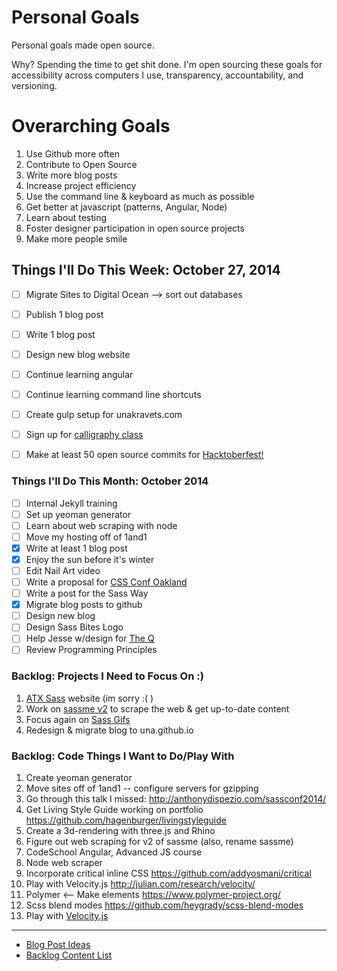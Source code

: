 Personal Goals
==============

Personal goals made open source. 

Why? Spending the time to get shit done. I'm open sourcing these goals for accessibility across computers I use, transparency, accountability, and versioning.

# Overarching Goals
1. Use Github more often
2. Contribute to Open Source
3. Write more blog posts
4. Increase project efficiency
5. Use the command line & keyboard as much as possible
6. Get better at javascript (patterns, Angular, Node)
7. Learn about testing
8. Foster designer participation in open source projects
9. Make more people smile

## Things I'll Do This Week: October 27, 2014
- [ ] Migrate Sites to Digital Ocean --> sort out databases
- [ ] Publish 1 blog post
- [ ] Write 1 blog post
- [ ] Design new blog website
- [ ] Continue learning angular
- [ ] Continue learning command line shortcuts
- [ ] Create gulp setup for unakravets.com
- [ ] Sign up for [calligraphy class](http://austinmuseum.augusoft.net/index.cfm?method=ClassInfo.ClassInformation&int_class_id=6435&int_category_id=1&int_sub_category_id=14&int_catalog_id=0)
- [ ] Make at least 50 open source commits for [Hacktoberfest!](http://hacktoberfest.digitalocean.com/)



### Things I'll Do This Month: October 2014
- [ ] Internal Jekyll training
- [ ] Set up yeoman generator
- [ ] Learn about web scraping with node
- [ ] Move my hosting off of 1and1
- [x] Write at least 1 blog post
- [x] Enjoy the sun before it's winter
- [ ] Edit Nail Art video
- [ ] Write a proposal for [CSS Conf Oakland](http://cssconfoak.land/)
- [ ] Write a post for the Sass Way
- [x] Migrate blog posts to github
- [ ] Design new blog
- [ ] Design Sass Bites Logo
- [ ] Help Jesse w/design for [The Q](http://the--q.herokuapp.com/jshawl/css)
- [ ] Review Programming Principles

### Backlog: Projects I Need to Focus On :)
1. [ATX Sass](https://github.com/una/ATXSass) website (im sorry :( )
2. Work on [sassme v2](https://github.com/una/sassme) to scrape the web & get up-to-date content
3. Focus again on [Sass Gifs](http://sassgifs.com)
4. Redesign & migrate blog to una.github.io

### Backlog: Code Things I Want to Do/Play With
1. Create yeoman generator
2. Move sites off of 1and1 -- configure servers for gzipping
3. Go through this talk I missed: http://anthonydispezio.com/sassconf2014/
4. Get Living Style Guide working on portfolio https://github.com/hagenburger/livingstyleguide
5. Create a 3d-rendering with three.js and Rhino
6. Figure out web scraping for v2 of sassme (also, rename sassme)
7. CodeSchool Angular, Advanced JS course
8. Node web scraper
9. Incorporate critical inline CSS https://github.com/addyosmani/critical
10. Play with Velocity.js http://julian.com/research/velocity/
11. Polymer <-- Make elements https://www.polymer-project.org/
12. Scss blend modes https://github.com/heygrady/scss-blend-modes
13. Play with [Velocity.js](http://www.smashingmagazine.com/2014/06/18/faster-ui-animations-with-velocity-js/)

---

- [Blog Post Ideas](https://github.com/una/personal-goals/blob/master/blog-posts/blog-ideas.md)
- [Backlog Content List](https://github.com/una/personal-goals/tree/master/content-list)